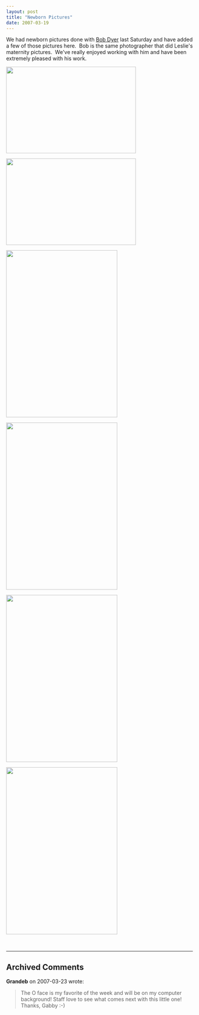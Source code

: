 ```yaml
---
layout: post
title: "Newborn Pictures"
date: 2007-03-19
---
```


<p>We had newborn pictures done with <a href="http://www.photographywithpassion.com" target="_blank">Bob Dyer</a> last Saturday and have added a few of those pictures here.  Bob is the same photographer that did Leslie's maternity pictures.  We've really enjoyed working with him and have been extremely pleased with his work.</p>
<p><img height="233" src="/thepaladinos/assets/images/GAB_IMG_6328.jpg" width="350" alt=""/></p>
<p><img height="233" alt="" src="/thepaladinos/assets/images/GAB_IMG_6059.jpg" width="350"/></p>
<p><img height="450" alt="" src="/thepaladinos/assets/images/GAB_IMG_6075.jpg" width="300"/></p>
<p><img height="450" alt="" src="/thepaladinos/assets/images/GAB_IMG_6091.jpg" width="300"/></p>
<p><img height="450" alt="" src="/thepaladinos/assets/images/GAB_IMG_6272.jpg" width="300"/></p>
<p><img height="450" alt="" src="/thepaladinos/assets/images/GAB_IMG_6298.jpg" width="300"/></p>
<p> </p>


---

## Archived Comments

**Grandeb** on 2007-03-23 wrote:

> The O face is my favorite of the week and will be on my computer background!  Staff love to see what comes next with this little one!  Thanks, Gabby :-)
